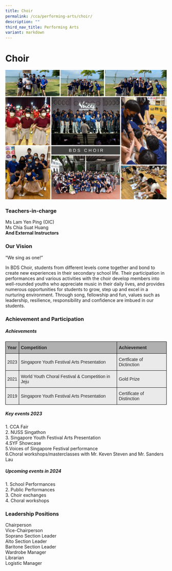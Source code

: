 ```yaml
---
title: Choir
permalink: /cca/performing-arts/choir/
description: ""
third_nav_title: Performing Arts
variant: markdown
---
```

Choir
=====

![](/images/choir2022.png)

### Teachers-in-charge

Ms Lam Yen Ping (OIC)<br>
Ms Chia Suat Huang<br>
<b>And External Instructors</b>


### Our Vision

“We sing as one!”

In BDS Choir, students from different levels come together and bond to create new experiences in their secondary school life. Their participation in performances and various activities with the choir develop members into well-rounded youths who appreciate music in their daily lives, and provides numerous opportunities for students to grow, step up and excel in a nurturing environment. Through song, fellowship and fun, values such as leadership, resilience, responsibility and confidence are imbued in our students.


### Achievement and Participation

##### **Achievements**

<style type="text/css">
.tg  {border-collapse:collapse;border-spacing:0;}
.tg td{border-color:black;border-style:solid;border-width:1px;font-family:Arial, sans-serif;font-size:14px;
  overflow:hidden;padding:10px 5px;word-break:normal;}
.tg th{border-color:black;border-style:solid;border-width:1px;font-family:Arial, sans-serif;font-size:14px;
  font-weight:normal;overflow:hidden;padding:10px 5px;word-break:normal;}
.tg .tg-xxiv{background-color:#B0B0B0;color:#222;font-weight:bold;text-align:left;vertical-align:middle}
.tg .tg-bvia{background-color:#EAEAEA;color:#222;text-align:left;vertical-align:middle}
</style>
<table class="tg">
<thead>
  <tr>
    <th class="tg-xxiv"><span style="color:#222;background-color:#B0B0B0">Year</span></th>
    <th class="tg-xxiv"><span style="color:#222;background-color:#B0B0B0">Competition</span></th>
    <th class="tg-xxiv"><span style="color:#222;background-color:#B0B0B0">Achievement</span></th>
  </tr>
</thead>
<tbody>
  <tr>
    <td class="tg-bvia"><span style="color:#222;background-color:#EAEAEA"> 2023</span></td>
    <td class="tg-bvia"><span style="color:#222;background-color:#EAEAEA"> Singapore Youth Festival Arts Presentation</span></td>
    <td class="tg-bvia"><span style="color:#222;background-color:#EAEAEA">Certficate of Dictinction </span></td>
  </tr>
	<tr>
    <td class="tg-bvia"><span style="color:#222;background-color:#EAEAEA"> 2021</span></td>
    <td class="tg-bvia"><span style="color:#222;background-color:#EAEAEA">World Youth Choral Festival &amp; Competition in Jeju </span></td>
    <td class="tg-bvia"><span style="color:#222;background-color:#EAEAEA">Gold Prize </span></td>
  </tr>
  <tr>
    <td class="tg-bvia"><span style="color:#222;background-color:#EAEAEA">2019</span></td>
    <td class="tg-bvia"><span style="color:#222;background-color:#EAEAEA">Singapore Youth Festival Arts Presentation</span></td>
    <td class="tg-bvia"><span style="color:#222;background-color:#EAEAEA">Certificate of Distinction</span></td>
  </tr>
 
</tbody>
</table>


##### **Key events 2023**  

1\. CCA Fair<br>
2\. NUSS Singathon<br>
3\. Singapore Youth Festival Arts Presentation<br>
4\.SYF Showcase <br>
5\.Voices of Singapore Festival performance <br>
6\.Choral workshops/masterclasses with Mr. Keven Steven and Mr. Sanders Lau



##### **Upcoming events in 2024**

1\. School Performances<br>
2\. Public Performances<br>
3\. Choir exchanges<br>
4\. Choral workshops<br>


### Leadership Positions

Chairperson<br>
Vice-Chairperson<br>
Soprano Section Leader<br>
Alto Section Leader<br>
Baritone Section Leader<br>
Wardrobe Manager<br>
Librarian<br>
Logistic Manager